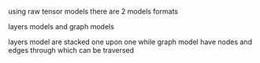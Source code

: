 using raw tensor models
there are 2  models formats

layers models and graph models

layers model are stacked one upon one
while graph model have nodes and edges through which can be traversed
